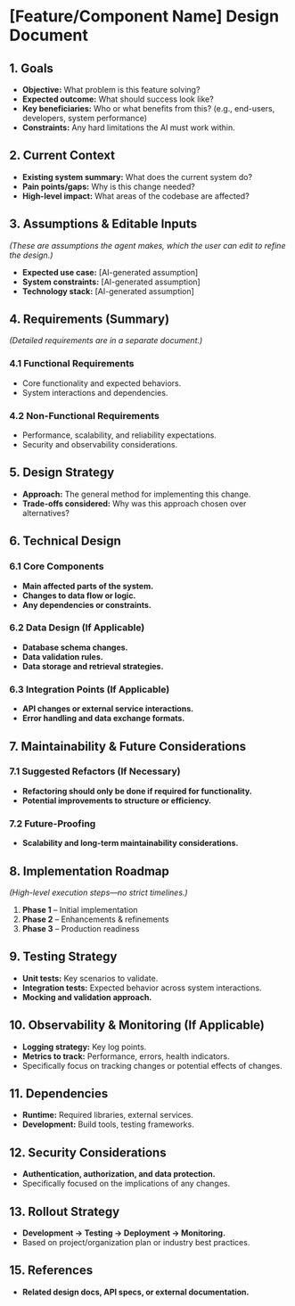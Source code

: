 # **[Feature/Component Name] Design Document**

## **1. Goals**
- **Objective:** What problem is this feature solving?  
- **Expected outcome:** What should success look like?  
- **Key beneficiaries:** Who or what benefits from this? (e.g., end-users, developers, system performance)  
- **Constraints:** Any hard limitations the AI must work within.  

## **2. Current Context**
- **Existing system summary:** What does the current system do?  
- **Pain points/gaps:** Why is this change needed?  
- **High-level impact:** What areas of the codebase are affected?  

## **3. Assumptions & Editable Inputs**
_(These are assumptions the agent makes, which the user can edit to refine the design.)_  
- **Expected use case:** [AI-generated assumption]  
- **System constraints:** [AI-generated assumption]  
- **Technology stack:** [AI-generated assumption]  

## **4. Requirements (Summary)**
_(Detailed requirements are in a separate document.)_  

### **4.1 Functional Requirements**
- Core functionality and expected behaviors.  
- System interactions and dependencies.  

### **4.2 Non-Functional Requirements**
- Performance, scalability, and reliability expectations.  
- Security and observability considerations.  

## **5. Design Strategy**
- **Approach:** The general method for implementing this change.  
- **Trade-offs considered:** Why was this approach chosen over alternatives?  

## **6. Technical Design**
### **6.1 Core Components**
- **Main affected parts of the system.**  
- **Changes to data flow or logic.**  
- **Any dependencies or constraints.**  

### **6.2 Data Design (If Applicable)**
- **Database schema changes.**  
- **Data validation rules.**  
- **Data storage and retrieval strategies.**  

### **6.3 Integration Points (If Applicable)**
- **API changes or external service interactions.**  
- **Error handling and data exchange formats.**  

## **7. Maintainability & Future Considerations**
### **7.1 Suggested Refactors (If Necessary)**
- **Refactoring should only be done if required for functionality.**  
- **Potential improvements to structure or efficiency.**  

### **7.2 Future-Proofing**
- **Scalability and long-term maintainability considerations.**  

## **8. Implementation Roadmap**
_(High-level execution steps—no strict timelines.)_  
1. **Phase 1** – Initial implementation  
2. **Phase 2** – Enhancements & refinements  
3. **Phase 3** – Production readiness  

## **9. Testing Strategy**
- **Unit tests:** Key scenarios to validate.  
- **Integration tests:** Expected behavior across system interactions.  
- **Mocking and validation approach.**  

## **10. Observability & Monitoring (If Applicable)**
- **Logging strategy:** Key log points.  
- **Metrics to track:** Performance, errors, health indicators.
- Specifically focus on tracking changes or potential effects of changes.

## **11. Dependencies**
- **Runtime:** Required libraries, external services.  
- **Development:** Build tools, testing frameworks.  

## **12. Security Considerations**
- **Authentication, authorization, and data protection.**
- Specifically focused on the implications of any changes.

## **13. Rollout Strategy**
- **Development → Testing → Deployment → Monitoring.**
- Based on project/organization plan or industry best practices.

## **15. References**
- **Related design docs, API specs, or external documentation.**  
